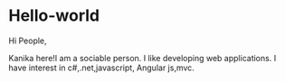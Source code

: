 # Hello-world

Hi People,

Kanika here!I am a sociable person. I like developing web applications. 
I have interest in c#,.net,javascript, Angular js,mvc.
